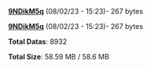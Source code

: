 [**9NDikM5q**](/data/9NDikM5q.txt) (08/02/23 - 15:23)- 267 bytes

[**9NDikM5q**](/data/9NDikM5q.txt) (08/02/23 - 15:23)- 267 bytes

**Total Datas**: 8932

**Total Size**: 58.59 MB / 58.6 MB